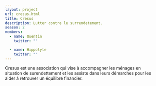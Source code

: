 ```yaml
---
layout: project
url: cresus.html
title: Cresus
description: Lutter contre le surrendetement.
season: 2
members:
  - name: Quentin
    twitter: ""

  - name: Hippolyte
    twitter: ""
---
```


Cresus est une association qui vise à accompagner les ménages en situation de surendettement et les assiste dans leurs démarches pour les aider à retrouver un équilibre financier.
